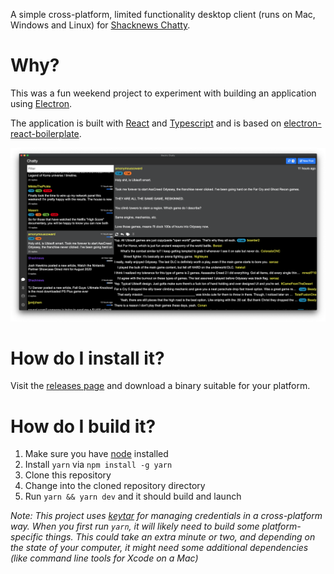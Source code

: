 A simple cross-platform, limited functionality desktop client (runs on Mac, Windows and Linux) for [Shacknews Chatty](https://shacknews.com/chatty).

# Why?

This was a fun weekend project to experiment with building an application using [Electron](https://www.electronjs.org/).

The application is built with [React](https://reactjs.org) and [Typescript](https://www.typescriptlang.org/) and is based on [electron-react-boilerplate](https://github.com/electron-react-boilerplate/electron-react-boilerplate).

![screenshot](/internals/img/screenshot.png)

# How do I install it?

Visit the [releases page](https://github.com/andrebocchini/electric-chatty/releases) and download
a binary suitable for your platform.

# How do I build it?

1. Make sure you have [node](https://nodejs.org) installed
2. Install `yarn` via `npm install -g yarn`
3. Clone this repository
4. Change into the cloned repository directory
5. Run `yarn && yarn dev` and it should build and launch

_Note: This project uses [keytar](https://github.com/atom/node-keytar) for managing credentials in a cross-platform way. When you first run `yarn`, it will likely need to build some platform-specific things. This could take an extra minute or two, and depending on the state of your computer, it might need some additional dependencies (like command line tools for Xcode on a Mac)_
